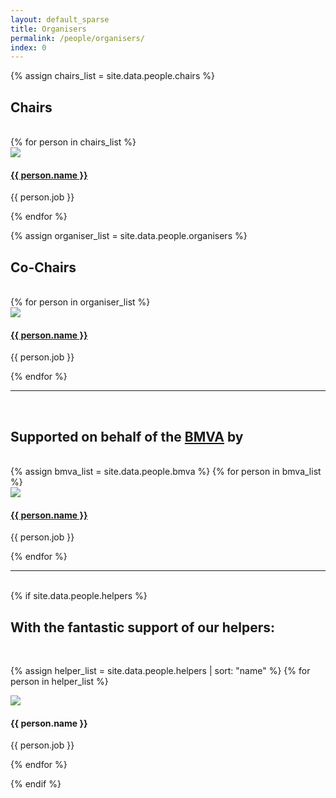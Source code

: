 ```yaml
---
layout: default_sparse
title: Organisers
permalink: /people/organisers/
index: 0
---
```


{% assign chairs_list = site.data.people.chairs %}
<h2> Chairs </h2>
<br />
<div class="row ">
{% for person in chairs_list %}
    <div class="col-12 col-sm-12 col-md-6 col-lg-3">
        <div class="text-center">
            <img src="{{ site.baseurl }}{{ person.img }}" class="rounded-circle img-fluid" style="max-width: 125px;">
            <h4 class="pt-2"><a href="{{ person.url }}">{{ person.name }}</a></h4>
            <p class="pb-2">{{ person.job }}</p>
        </div>
    </div>
{% endfor %}
</div>


{% assign organiser_list = site.data.people.organisers %}
<h2> Co-Chairs </h2>
<br />
<div class="row ">
{% for person in organiser_list %}
    <div class="col-12 col-sm-12 col-md-6 col-lg-3">
        <div class="text-center">
            <img src="{{ site.baseurl }}{{ person.img }}" class="rounded-circle img-fluid" style="max-width: 125px;">
            <h4 class="pt-2"><a href="{{ person.url }}">{{ person.name }}</a></h4>
            <p class="pb-2">{{ person.job }}</p>
        </div>
    </div>
{% endfor %}
</div>


<hr />
<br />
<h2> Supported on behalf of the  <a href="https://www.bmva.org/">BMVA</a> by </h2>
<br />
<div class="row">
{% assign bmva_list = site.data.people.bmva %}
{% for person in bmva_list %}
    <div class="col-sm-12 col-md-6 col-lg-3">
        <div class="text-center">
            <img src="{{ site.baseurl }}{{ person.img }}" class="rounded-circle img-fluid" style="max-width: 125px;">
            <h4 class="pt-2"><a href="{{ person.url }}">{{ person.name }}</a></h4>
            <p class="pb-2">{{ person.job }}</p>
        </div>
    </div>
{% endfor %}
</div>
<hr />
<br />
{% if site.data.people.helpers %}
<h2> With the fantastic support of our helpers:</h2>
<br  />
<div class="row">

{% assign helper_list = site.data.people.helpers | sort: "name" %}
{% for person in helper_list %}
    <div class="col-sm-12 col-md-3 col-lg-2">
        <div class="text-center">
            <img src="{{ site.baseurl }}{{ person.img }}" class="rounded-circle img-fluid" style="max-width: 125px;">
            <h4 class="pt-2">{{ person.name }}</h4>
            <p class="pb-2">{{ person.job }}</p>
        </div>
    </div>
{% endfor %}

</div>
{% endif %}
